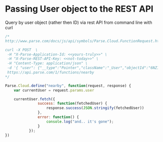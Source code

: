 # Passing User object to the REST API

Query by user object (rather then ID) via rest API from command line with curl

```javascript
/*
http://www.parse.com/docs/js/api/symbols/Parse.Cloud.FunctionRequest.html

curl -X POST  \
 -H "X-Parse-Application-Id: <<yours-truly>>" \
 -H "X-Parse-REST-API-Key: <<not-today>>" \
 -H "Content-Type: application/json" \
 -d '{ "user": {"__type":"Pointer","className":"_User","objectId":"6NZ1q2uTyG"} }' \
 https://api.parse.com/1/functions/nearby
*/ 

Parse.Cloud.define("nearby", function(request, response) {
	var currentUser = request.params.user

	currentUser.fetch({
	           success: function(fetchedUser) {
				   response.success(JSON.stringify(fetchedUser))
	           },
	           error: function() {
	               console.log("and.. it's gone");
	           }
	       });
})
```
